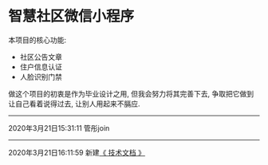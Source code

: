 # 智慧社区微信小程序

本项目的核心功能:
- 社区公告文章
- 住户信息认证
- 人脸识别门禁

做这个项目的初衷是作为毕业设计之用, 但我会努力将其完善下去, 争取把它做到让自己看着说得过去, 让别人用起来不膈应.

---

2020年3月21日15:31:11 管彤join

---

2020年3月21日16:11:59 新建[《 技术文档 》](./文档/技术选用.md)